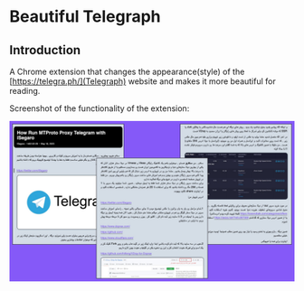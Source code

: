 # Beautiful Telegraph

## Introduction

A Chrome extension that changes the appearance(style) of the [https://telegra.ph/](Telegraph) website and makes it more beautiful for reading.

Screenshot of the functionality of the extension:

![alt text](./assets/demo.jpeg)
